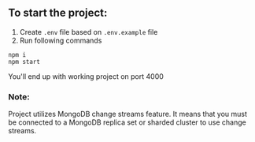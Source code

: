 ## To start the project:

1. Create `.env` file based on `.env.example` file
2. Run following commands

```shell
npm i
npm start
```

You'll end up with working project on port 4000

### Note:

Project utilizes MongoDB change streams feature. It means that you must be connected to a MongoDB replica set or sharded cluster to use change streams.
